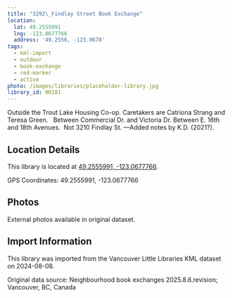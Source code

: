 ```yaml
---
title: "3292\_Findlay Street Book Exchange"
location:
  lat: 49.2555991
  lng: -123.0677766
  address: '49.2556, -123.0678'
tags:
  - kml-import
  - outdoor
  - book-exchange
  - red-marker
  - active
photo: /images/libraries/placeholder-library.jpg
library_id: 00181
---
```

Outside the Trout Lake Housing Co-op.
 Caretakers are Catriona Strang and 
Teresa Green.  
Between Commercial Dr. and Victoria Dr.
Between E. 16th and 18th Avenues.  
Not 3210 Findlay St.
—Added notes by K.D. (2021?).

## Location Details

This library is located at [49.2555991, -123.0677766](https://www.google.com/maps?q=49.2555991,-123.0677766).

GPS Coordinates: 49.2555991, -123.0677766

## Photos

External photos available in original dataset.

## Import Information

This library was imported from the Vancouver Little Libraries KML dataset on 2024-08-08.

Original data source: Neighbourhood book exchanges 2025.8.6.revision; Vancouver, BC, Canada
